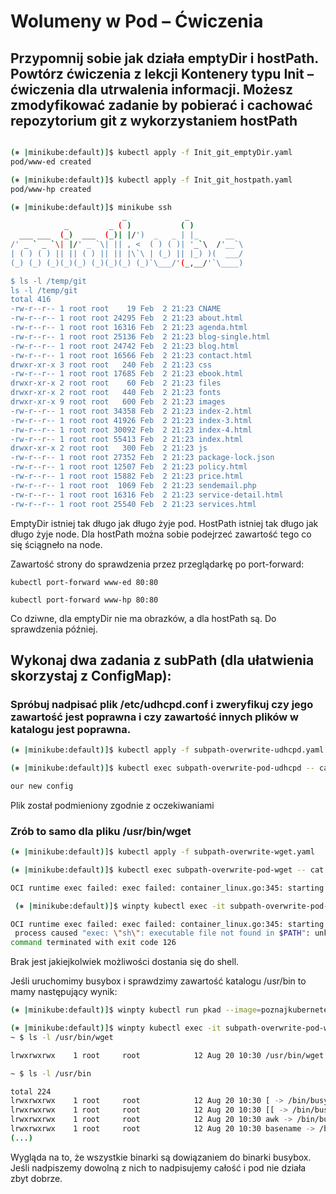 # Wolumeny w Pod – Ćwiczenia

## Przypomnij sobie jak działa emptyDir i hostPath. Powtórz ćwiczenia z lekcji Kontenery typu Init – ćwiczenia dla utrwalenia informacji. Możesz zmodyfikować zadanie by pobierać i cachować repozytorium git z wykorzystaniem hostPath

```bash

(⎈ |minikube:default)]$ kubectl apply -f Init_git_emptyDir.yaml
pod/www-ed created

(⎈ |minikube:default)]$ kubectl apply -f Init_git_hostpath.yaml
pod/www-hp created

(⎈ |minikube:default)]$ minikube ssh
                         _             _
            _         _ ( )           ( )
  ___ ___  (_)  ___  (_)| |/')  _   _ | |_      __
/' _ ` _ `\| |/' _ `\| || , <  ( ) ( )| '_`\  /'__`\
| ( ) ( ) || || ( ) || || |\`\ | (_) || |_) )(  ___/
(_) (_) (_)(_)(_) (_)(_)(_) (_)`\___/'(_,__/'`\____)

$ ls -l /temp/git
ls -l /temp/git
total 416
-rw-r--r-- 1 root root    19 Feb  2 21:23 CNAME
-rw-r--r-- 1 root root 24295 Feb  2 21:23 about.html
-rw-r--r-- 1 root root 16316 Feb  2 21:23 agenda.html
-rw-r--r-- 1 root root 25136 Feb  2 21:23 blog-single.html
-rw-r--r-- 1 root root 24742 Feb  2 21:23 blog.html
-rw-r--r-- 1 root root 16566 Feb  2 21:23 contact.html
drwxr-xr-x 3 root root   240 Feb  2 21:23 css
-rw-r--r-- 1 root root 17685 Feb  2 21:23 ebook.html
drwxr-xr-x 2 root root    60 Feb  2 21:23 files
drwxr-xr-x 2 root root   440 Feb  2 21:23 fonts
drwxr-xr-x 9 root root   600 Feb  2 21:23 images
-rw-r--r-- 1 root root 34358 Feb  2 21:23 index-2.html
-rw-r--r-- 1 root root 41926 Feb  2 21:23 index-3.html
-rw-r--r-- 1 root root 30092 Feb  2 21:23 index-4.html
-rw-r--r-- 1 root root 55413 Feb  2 21:23 index.html
drwxr-xr-x 2 root root   300 Feb  2 21:23 js
-rw-r--r-- 1 root root 27352 Feb  2 21:23 package-lock.json
-rw-r--r-- 1 root root 12507 Feb  2 21:23 policy.html
-rw-r--r-- 1 root root 15882 Feb  2 21:23 price.html
-rw-r--r-- 1 root root  1069 Feb  2 21:23 sendemail.php
-rw-r--r-- 1 root root 16316 Feb  2 21:23 service-detail.html
-rw-r--r-- 1 root root 25540 Feb  2 21:23 services.html
```

EmptyDir istniej tak długo jak długo żyje pod.
HostPath istniej tak długo jak długo żyje node.
Dla hostPath można sobie podejrzeć zawartość tego co się ściągneło na node.

Zawartość strony do sprawdzenia przez przeglądarkę po port-forward:

```kubectl port-forward www-ed 80:80```

```kubectl port-forward www-hp 80:80```

Co dziwne, dla emptyDir nie ma obrazków, a dla hostPath są.
Do sprawdzenia później.



## Wykonaj dwa zadania z subPath (dla ułatwienia skorzystaj z ConfigMap):

### Spróbuj nadpisać plik /etc/udhcpd.conf i zweryfikuj czy jego zawartość jest poprawna i czy zawartość innych plików w katalogu jest poprawna.

```bash
(⎈ |minikube:default)]$ kubectl apply -f subpath-overwrite-udhcpd.yaml

(⎈ |minikube:default)]$ kubectl exec subpath-overwrite-pod-udhcpd -- cat ./etc/udhcpd.conf

our new config
```

Plik został podmieniony zgodnie z oczekiwaniami

### Zrób to samo dla pliku /usr/bin/wget

```bash
(⎈ |minikube:default)]$ kubectl apply -f subpath-overwrite-wget.yaml

(⎈ |minikube:default)]$ kubectl exec subpath-overwrite-pod-wget -- cat ./usr/bin/wget

OCI runtime exec failed: exec failed: container_linux.go:345: starting container process caused "exec: \"cat\": executable file not found in $PATH": unknown

 (⎈ |minikube:default)]$ winpty kubectl exec -it subpath-overwrite-pod-wget sh

OCI runtime exec failed: exec failed: container_linux.go:345: starting container
 process caused "exec: \"sh\": executable file not found in $PATH": unknown
command terminated with exit code 126
```

Brak jest jakiejkolwiek możliwości dostania się do shell.

Jeśli uruchomimy busybox i sprawdzimy zawartość katalogu /usr/bin to mamy następujący wynik:

```bash
(⎈ |minikube:default)]$ winpty kubectl run pkad --image=poznajkubernetes/pkad --restart=Never --rm -it -- sh

(⎈ |minikube:default)]$ winpty kubectl exec -it subpath-overwrite-pod-wget sh
~ $ ls -l /usr/bin/wget

lrwxrwxrwx    1 root     root            12 Aug 20 10:30 /usr/bin/wget -> /bin/busybox

~ $ ls -l /usr/bin

total 224
lrwxrwxrwx    1 root     root            12 Aug 20 10:30 [ -> /bin/busybox
lrwxrwxrwx    1 root     root            12 Aug 20 10:30 [[ -> /bin/busybox
lrwxrwxrwx    1 root     root            12 Aug 20 10:30 awk -> /bin/busybox
lrwxrwxrwx    1 root     root            12 Aug 20 10:30 basename -> /bin/busybox
(...)
```

Wygląda na to, że wszystkie binarki są dowiązaniem do binarki busybox.
Jeśli nadpiszemy dowolną z nich to nadpisujemy całość i pod nie działa zbyt dobrze.

